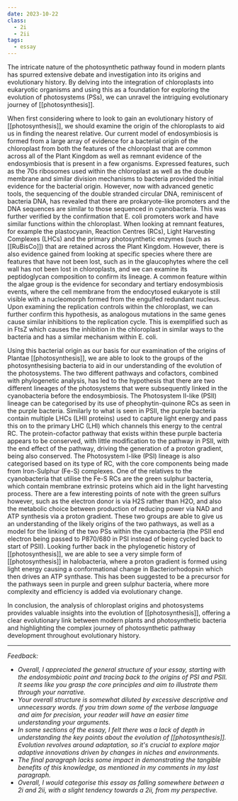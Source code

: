 ```yaml
---
date: 2023-10-22
class:
  - 2i
  - 2ii
tags:
  - essay
---
```

The intricate nature of the photosynthetic pathway found in modern plants has spurred extensive debate and investigation into its origins and evolutionary history. By delving into the integration of chloroplasts into eukaryotic organisms and using this as a foundation for exploring the evolution of photosystems (PSs), we can unravel the intriguing evolutionary journey of [[photosynthesis]].

When first considering where to look to gain an evolutionary history of [[photosynthesis]], we should examine the origin of the chloroplasts to aid us in finding the nearest relative. Our current model of endosymbiosis is formed from a large array of evidence for a bacterial origin of the chloroplast from both the features of the chloroplast that are common across all of the Plant Kingdom as well as remnant evidence of the endosymbiosis that is present in a few organisms. Expressed features, such as the 70s ribosomes used within the chloroplast as well as the double membrane and similar division mechanisms to bacteria provided the initial evidence for the bacterial origin. However, now with advanced genetic tools, the sequencing of the double stranded circular DNA, reminiscent of bacteria DNA, has revealed that there are prokaryote-like promoters and the DNA sequences are similar to those sequenced in cyanobacteria. This was further verified by the confirmation that E. coli promoters work and have similar functions within the chloroplast. When looking at remnant features, for example the plastocyanin, Reaction Centres (RCs), Light Harvesting Complexes (LHCs) and the primary photosynthetic enzymes (such as [[RuBisCo]]) that are retained across the Plant Kingdom. However, there is also evidence gained from looking at specific species where there are features that have not been lost, such as in the glaucophytes where the cell wall has not been lost in chloroplasts, and we can examine its peptidoglycan composition to confirm its lineage. A common feature within the algae group is the evidence for secondary and tertiary endosymbiosis events, where the cell membrane from the endocytosed eukaryote is still visible with a nucleomorph formed from the engulfed redundant nucleus. Upon examining the replication controls within the chloroplast, we can further confirm this hypothesis, as analogous mutations in the same genes cause similar inhibitions to the replication cycle. This is exemplified such as in FtsZ which causes the inhibition in the chloroplast in similar ways to the bacteria and has a similar mechanism within E. coli.

  

Using this bacterial origin as our basis for our examination of the origins of Plantae [[photosynthesis]], we are able to look to the groups of the photosynthesising bacteria to aid in our understanding of the evolution of the photosystems. The two different pathways and cofactors, combined with phylogenetic analysis, has led to the hypothesis that there are two different lineages of the photosystems that were subsequently linked in the cyanobacteria before the endosymbiosis. The Photosystem II-like (PSII) lineage can be categorised by its use of pheophytin-quinone RCs as seen in the purple bacteria. Similarly to what is seen in PSII, the purple bacteria contain multiple LHCs (LHII proteins) used to capture light energy and pass this on to the primary LHC (LHI) which channels this energy to the central RC. The protein-cofactor pathway that exists within these purple bacteria appears to be conserved, with little modification to the pathway in PSII, with the end effect of the pathway, driving the generation of a proton gradient, being also conserved. The Photosystem I-like (PSI) lineage is also categorised based on its type of RC, with the core components being made from Iron-Sulphur (Fe-S) complexes. One of the relatives to the cyanobacteria that utilise the Fe-S RCs are the green sulphur bacteria, which contain membrane extrinsic proteins which aid in the light harvesting process. There are a few interesting points of note with the green sulfurs however, such as the electron donor is via H2S rather than H2O, and also the metabolic choice between production of reducing power via NAD and ATP synthesis via a proton gradient. These two groups are able to give us an understanding of the likely origins of the two pathways, as well as a model for the linking of the two PSs within the cyanobacteria (the PSII end electron being passed to P870/680 in PSI instead of being cycled back to start of PSII). Looking further back in the phylogenetic history of [[photosynthesis]], we are able to see a very simple form of [[photosynthesis]] in halobacteria, where a proton gradient is formed using light energy causing a conformational change in Bacteriorhodopsin which then drives an ATP synthase. This has been suggested to be a precursor for the pathways seen in purple and green sulphur bacteria, where more complexity and efficiency is added via evolutionary change. 

  

In conclusion, the analysis of chloroplast origins and photosystems provides valuable insights into the evolution of [[photosynthesis]], offering a clear evolutionary link between modern plants and photosynthetic bacteria and highlighting the complex journey of photosynthetic pathway development throughout evolutionary history.

---

*Feedback:*
- *Overall, I appreciated the general structure of your essay, starting with the endosymbiotic point and tracing back to the origins of PSI and PSII. It seems like you grasp the core principles and aim to illustrate them through your narrative.*
- *Your overall structure is somewhat diluted by excessive descriptive and unnecessary words. If you trim down some of the verbose language and aim for precision, your reader will have an easier time understanding your arguments.*
- *In some sections of the essay, I felt there was a lack of depth in understanding the key points about the evolution of [[photosynthesis]]. Evolution revolves around adaptation, so it's crucial to explore major adaptive innovations driven by changes in niches and environments.*
- *The final paragraph lacks some impact in demonstrating the tangible benefits of this knowledge, as mentioned in my comments in my last paragraph.*
- *Overall, I would categorise this essay as falling somewhere between a 2i and 2ii, with a slight tendency towards a 2ii, from my perspective.*